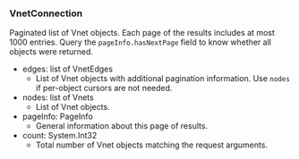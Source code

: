 ### VnetConnection
Paginated list of Vnet objects. Each page of the results includes at most 1000 entries. Query the `pageInfo.hasNextPage` field to know whether all objects were returned.

- edges: list of VnetEdges
  - List of Vnet objects with additional pagination information. Use `nodes` if per-object cursors are not needed.
- nodes: list of Vnets
  - List of Vnet objects.
- pageInfo: PageInfo
  - General information about this page of results.
- count: System.Int32
  - Total number of Vnet objects matching the request arguments.
